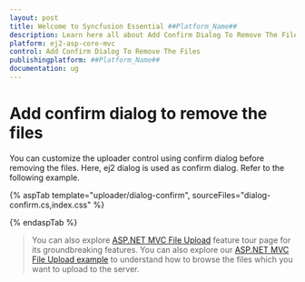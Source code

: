 ```yaml
---
layout: post
title: Welcome to Syncfusion Essential ##Platform_Name##
description: Learn here all about Add Confirm Dialog To Remove The Files of Syncfusion Essential ##Platform_Name## widgets based on HTML5 and jQuery.
platform: ej2-asp-core-mvc
control: Add Confirm Dialog To Remove The Files
publishingplatform: ##Platform_Name##
documentation: ug
---
```



# Add confirm dialog to remove the files

You can customize the uploader control using confirm dialog before removing the files.
Here, ej2 dialog is used as confirm dialog. Refer to the following example.

{% aspTab template="uploader/dialog-confirm", sourceFiles="dialog-confirm.cs,index.css" %}

{% endaspTab %}

> You can also explore [ASP.NET MVC File Upload](https://www.syncfusion.com/aspnet-mvc-ui-controls/file-upload) feature tour page for its groundbreaking features. You can also explore our [ASP.NET MVC File Upload example](https://ej2.syncfusion.com/aspnetmvc/Uploader/DefaultFunctionalities#/material) to understand how to browse the files which you want to upload to the server.
